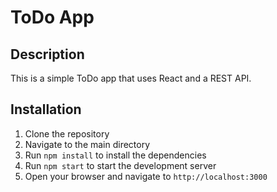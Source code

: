 # ToDo App

## Description

This is a simple ToDo app that uses React and a REST API.

## Installation

1. Clone the repository
2. Navigate to the main directory
3. Run `npm install` to install the dependencies
4. Run `npm start` to start the development server
5. Open your browser and navigate to `http://localhost:3000`

